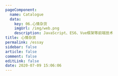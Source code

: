 ```yaml
---
pageComponent: 
  name: Catalogue
  data: 
    key: 06.心情杂货
    imgUrl: /img/web.png
    description: JavaScript、ES6、Vue框架等前端技术
title: 心情杂货
permalink: /essay
sidebar: false
article: false
comment: false
editLink: false
date: 2020-07-09 15:06:06
---
```

